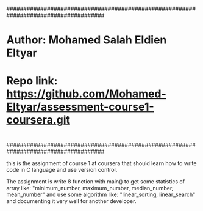 #####################################################################################
#    																				#
#	 Author: Mohamed Salah Eldien Eltyar											#
#    Repo link: https://github.com/Mohamed-Eltyar/assessment-course1-coursera.git	#
#																					#
#####################################################################################




this is the assignment of course 1 at coursera that should learn how to write code 
in C language and use version control.

The assignment is write 8 function with main() to get some statistics of array 
like: "minimum_number, maximum_number, median_number, mean_number" and use some 
algorithm like: "linear_sorting, linear_search" and documenting it very well for 
another developer.